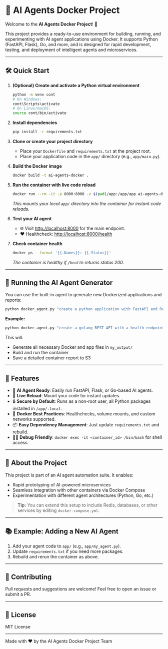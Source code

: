 # 🤖 AI Agents Docker Project

Welcome to the **AI Agents Docker Project**! 🚀

This project provides a ready-to-use environment for building, running, and experimenting with AI agent applications using Docker. It supports Python (FastAPI, Flask), Go, and more, and is designed for rapid development, testing, and deployment of intelligent agents and microservices.

---

## 🛠️ Quick Start

1. **(Optional) Create and activate a Python virtual environment**
   ```sh
   python -m venv cont
   # On Windows:
   cont\Scripts\activate
   # On Linux/macOS:
   source cont/bin/activate
   ```

2. **Install dependencies**
   ```sh
   pip install -r requirements.txt
   ```

3. **Clone or create your project directory**
   - Place your `Dockerfile` and `requirements.txt` at the project root.
   - Place your application code in the `app/` directory (e.g., `app/main.py`).

4. **Build the Docker image**
   ```sh
   docker build -t ai-agents-docker .
   ```

5. **Run the container with live code reload**
   ```sh
   docker run --rm -it -p 8000:8000 -v $(pwd)/app:/app/app ai-agents-docker
   ```
   _This mounts your local `app/` directory into the container for instant code reloads._

6. **Test your AI agent**
   - 🌐 Visit [http://localhost:8000](http://localhost:8000) for the main endpoint.
   - ❤️ Healthcheck: [http://localhost:8000/health](http://localhost:8000/health)

7. **Check container health**
   ```sh
   docker ps --format '{{.Names}}: {{.Status}}'
   ```
   _The container is healthy if `/health` returns status 200._

---

## 🤖 Running the AI Agent Generator

You can use the built-in agent to generate new Dockerized applications and reports:

```sh
python docker_agent.py "create a python application with FastAPI and Redis" --run-and-report --output-dir my_output --s3-bucket my-bucket --s3-object my-report.json
```

**Example:**
```sh
python docker_agent.py "create a golang REST API with a health endpoint" --run-and-report --output-dir my_output --s3-bucket test-container-report --s3-object my-report16.json
```

This will:
- Generate all necessary Docker and app files in `my_output/`
- Build and run the container
- Save a detailed container report to S3

---

## 🤩 Features
- 🧠 **AI Agent Ready**: Easily run FastAPI, Flask, or Go-based AI agents.
- 🔄 **Live Reload**: Mount your code for instant updates.
- 🔒 **Secure by Default**: Runs as a non-root user, all Python packages installed in `/app/.local`.
- 🐳 **Docker Best Practices**: Healthchecks, volume mounts, and custom networks supported.
- 📦 **Easy Dependency Management**: Just update `requirements.txt` and rebuild.
- 🧑‍💻 **Debug Friendly**: `docker exec -it <container_id> /bin/bash` for shell access.

---

## 🤖 About the Project
This project is part of an AI agent automation suite. It enables:
- Rapid prototyping of AI-powered microservices
- Seamless integration with other containers via Docker Compose
- Experimentation with different agent architectures (Python, Go, etc.)

> **Tip:** You can extend this setup to include Redis, databases, or other services by editing `docker-compose.yml`.

---

## 📚 Example: Adding a New AI Agent
1. Add your agent code to `app/` (e.g., `app/my_agent.py`).
2. Update `requirements.txt` if you need more packages.
3. Rebuild and rerun the container as above.

---

## 🌟 Contributing
Pull requests and suggestions are welcome! Feel free to open an issue or submit a PR.

---

## 📄 License
MIT License

---

Made with ❤️ by the AI Agents Docker Project Team
